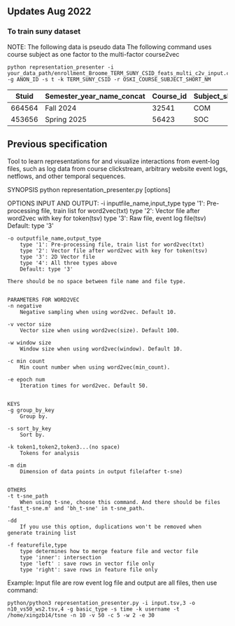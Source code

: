 ## Updates Aug 2022
### To train suny dataset
NOTE: 
The following data is pseudo data
The following command uses course subject as one factor to the multi-factor course2vec 

	python representation_presenter -i your_data_path/enrollment_Broome_TERM_SUNY_CSID_feats_multi_c2v_input.csv -g ANON_ID -s t -k TERM_SUNY_CSID -r OSKI_COURSE_SUBJECT_SHORT_NM

| Stuid  | Semester_year_name_concat | Course_id | Subject_short_name |
| ------------- | ------------- | ------------- | ------------- |
| 664564  | Fall 2024  | 32541 | COM |
| 453656  | Spring 2025  | 56423 | SOC |

## Previous specification
Tool to learn representations for and visualize interactions from event-log files, such as log data from course clickstream, arbitrary website event logs,  netflows, and other temporal sequences. 

SYNOPSIS
	python representation_presenter.py [options]


OPTIONS
	INPUT AND OUTPUT:
	-i inputfile_name,input_type
		type '1': Pre-processing file, train list for word2vec(txt)
		type '2': Vector file after word2vec with key for token(tsv)
		type '3': Raw file, event log file(tsv)
		Default: type '3'

	-o outputfile_name,output_type
		type '1': Pre-processing file, train list for word2vec(txt)
		type '2': Vector file after word2vec with key for token(tsv)
		type '3': 2D Vector file
		type '4': All three types above
		Default: type '3'

	There should be no space between file name and file type.


	PARAMETERS FOR WORD2VEC
	-n negative
   		Negative sampling when using word2vec. Default 10.

	-v vector size
   		Vector size when using word2vec(size). Default 100.

	-w window size
		Window size when using word2vec(window). Default 10.

	-c min count
		Min count number when using word2vec(min_count).

	-e epoch num
		Iteration times for word2vec. Default 50.


	KEYS
	-g group_by_key
		Group by. 
	
	-s sort_by_key
		Sort by.

	-k token1,token2,token3...(no space)
		Tokens for analysis

	-m dim
		Dimension of data points in output file(after t-sne)


	OTHERS
	-t t-sne_path
   		When using t-sne, choose this command. And there should be files 'fast_t-sne.m' and 'bh_t-sne' in t-sne_path.

   	-dd
   		If you use this option, duplications won't be removed when generate training list

   	-f featurefile,type
   	    type determines how to merge feature file and vector file
   		type 'inner': intersection
   		type 'left' : save rows in vector file only
   		type 'right': save rows in feature file only 


Example: Input file are row event log file and output are all files, then use command:

	python/python3 representation_presenter.py -i input.tsv,3 -o n10_vs50_ws2.tsv,4 -g basic_type -s time -k username -t /home/xingzb14/tsne -n 10 -v 50 -c 5 -w 2 -e 30



